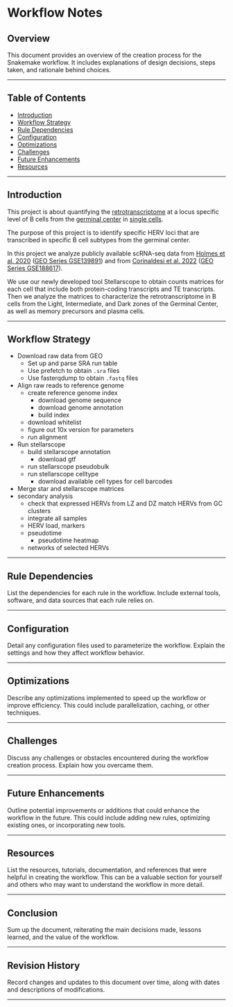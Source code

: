 # Workflow Notes

## Overview

This document provides an overview of the creation process for the Snakemake workflow. It includes explanations of design decisions, steps taken, and rationale behind choices.

---

## Table of Contents

- [Introduction](#introduction)
- [Workflow Strategy](#workflow-strategy)
- [Rule Dependencies](#rule-dependencies)
- [Configuration](#configuration)
- [Optimizations](#optimizations)
- [Challenges](#challenges)
- [Future Enhancements](#future-enhancements)
- [Resources](#resources)

---

## Introduction

This project is about quantifying the [retrotranscriptome](https://en.wikipedia.org/wiki/Endogenous_retrovirus#Human_endogenous_retroviruses) at a locus specific level of B cells from the [germinal center](https://en.wikipedia.org/wiki/Germinal_center) in [single cells](https://youtu.be/k9VFNLLQP8c?si=WGxfFhNQz_19hPYx).

The purpose of this project is to identify specific HERV loci that are transcribed in specific B cell subtypes from the germinal center.

In this project we analyze publicly available scRNA-seq data from [Holmes et al. 2020](https://pubmed.ncbi.nlm.nih.gov/32603407/) ([GEO Series GSE139891](https://www.ncbi.nlm.nih.gov/geo/query/acc.cgi?acc=GSE139891)) and from [Corinaldesi et al. 2022](https://pubmed.ncbi.nlm.nih.gov/35095922/) ([GEO Series GSE188617](https://www.ncbi.nlm.nih.gov/geo/query/acc.cgi?acc=GSE188617)).
 
We use our newly developed tool Stellarscope to obtain counts matrices for each cell that include both protein-coding transcripts and TE transcripts. Then we analyze the matrices to characterize the retrotranscriptome in B cells from the Light, Intermediate, and Dark zones of the Germinal Center, as well as memory precursors and plasma cells.

---

## Workflow Strategy

- Download raw data from GEO
  - Set up and parse SRA run table 
  - Use prefetch to obtain `.sra` files
  - Use fasterqdump to obtain `.fastq` files
- Align raw reads to reference genome
  - create reference genome index
    - download genome sequence
    - download genome annotation
    - build index
  - download whitelist
  - figure out 10x version for parameters
  - run alignment
- Run stellarscope 
  - build stellarscope annotation
    - download gtf
  - run stellarscope pseudobulk
  - run stellarscope celltype
    - download available cell types for cell barcodes
- Merge star and stellarscope matrices
- secondary analysis
  - check that expressed HERVs from LZ and DZ match HERVs from GC clusters
  - integrate all samples
  - HERV load, markers
  - pseudotime
    - pseudotime heatmap
  - networks of selected HERVs


---

## Rule Dependencies

List the dependencies for each rule in the workflow. Include external tools, software, and data sources that each rule relies on.

---

## Configuration

Detail any configuration files used to parameterize the workflow. Explain the settings and how they affect workflow behavior.

---

## Optimizations

Describe any optimizations implemented to speed up the workflow or improve efficiency. This could include parallelization, caching, or other techniques.

---

## Challenges

Discuss any challenges or obstacles encountered during the workflow creation process. Explain how you overcame them.

---

## Future Enhancements

Outline potential improvements or additions that could enhance the workflow in the future. This could include adding new rules, optimizing existing ones, or incorporating new tools.

---

## Resources

List the resources, tutorials, documentation, and references that were helpful in creating the workflow. This can be a valuable section for yourself and others who may want to understand the workflow in more detail.

---

## Conclusion

Sum up the document, reiterating the main decisions made, lessons learned, and the value of the workflow.

---

## Revision History

Record changes and updates to this document over time, along with dates and descriptions of modifications.

---

